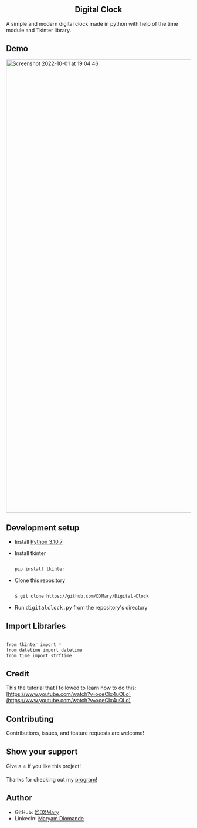 <h2 align="center">Digital Clock</h2>

A simple and modern digital clock made in python with help of the time module and Tkinter library.

<h2>Demo</h2>

<img width="1234" alt="Screenshot 2022-10-01 at 19 04 46" src="https://user-images.githubusercontent.com/112593833/193422404-381e175e-71c2-4beb-892b-8be500fbe36e.png">

<h2>Development setup</h2>

- Install [Python 3.10.7](https://www.python.org/downloads/release/python-3107/) 
- Install tkinter 

  ```sh

  pip install tkinter

  ```

- Clone this repository

  ```sh

  $ git clone https://github.com/DXMary/Digital-Clock
  
  ```
  
- Run <kbd>digitalclock.py</kbd> from the repository's directory

<h2>Import Libraries</h2>


  ```sh

  from tkinter import *
  from datetime import datetime
  from time import strftime
  
  ```

<h2>Credit</h2>

This the tutorial that I followed to learn how to do this: [https://www.youtube.com/watch?v=xoeCIx4uOLo](https://www.youtube.com/watch?v=xoeCIx4uOLo)

<h2>Contributing</h2>

Contributions, issues, and feature requests are welcome!

<h2>Show your support</h2>

Give a ⭐ if you like this project!

Thanks for checking out my [program!](https://github.com/DXMary/Digital-Clock)

<h2>Author</h2>

- GitHub: [@DXMary](https://github.com/DXMary)
- Linkedln: [Maryam Diomande](https://www.linkedin.com/in/maryamdiomande/)



